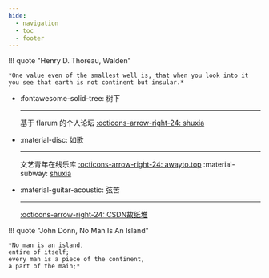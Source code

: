 ```yaml
---
hide:
  - navigation
  - toc
  - footer
---
```


!!! quote "Henry D. Thoreau, Walden"

    *One value even of the smallest well is, that when you look into it you see that earth is not continent but insular.*

<div class="grid cards" markdown>

-   :fontawesome-solid-tree: 树下

    ---

    基于 flarum 的个人论坛
    [:octicons-arrow-right-24: shuxia](https://shuxia.site/)

-   :material-disc: 如歌

    ---

    文艺青年在线乐库
    [:octicons-arrow-right-24: awayto.top](http://m.awayto.top/) :material-subway: [shuxia](https://m.shuxia.site/)

-   :material-guitar-acoustic: 弦苦

    ---

    [:octicons-arrow-right-24: CSDN故纸堆](https://blog.csdn.net/phunxm/)

</div>

!!! quote "John Donn, No Man Is An Island"

    *No man is an island,
    entire of itself;
    every man is a piece of the continent,
    a part of the main;*
